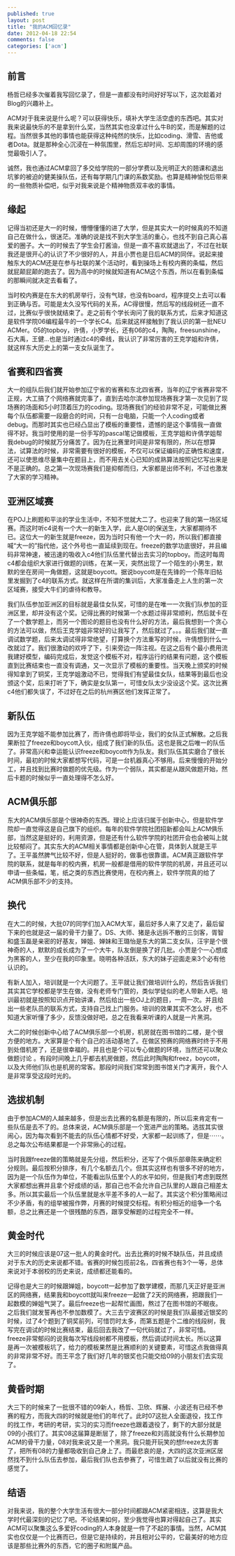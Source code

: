 ```yaml
---
published: true
layout: post
title: "我的ACM回忆录"
date: 2012-04-18 22:54
comments: false
categories: ['acm']
---
```


## 前言
杨哲已经多次催着我写回忆录了，但是一直都没有时间好好写以下，这次趁着对Blog的兴趣补上。

ACM对于我来说是什么呢？可以获得快乐，填补大学生活空虚的东西吧。其实对我来说最快乐的不是拿到什么奖，当然其实也没拿过什么牛B的奖，而是解题的过程。当然很多其他的事情也能获得这种纯然的快乐，比如coding、滑雪、吉他或者Dota。就是那种全心沉浸在一种氛围里，然后忘却时间、忘却周围的环境的感觉最吸引人了。

诚然，我也通过ACM拿回了多交给学院的一部分学费以及光明正大的翘课和退出坑爹的被迫的健美操队伍，还有每学期几门课的系数奖励。也算是精神愉悦后带来的一些物质补偿吧，似乎对我来说是个精神物质双丰收的事情。

## 缘起
记得当初还是大一的时候，懵懵懂懂的进了大学，但是其实大一的时候真的不知道自己在做什么，很迷茫。准确的说是找不到大学生活的重心，也找不到自己真心喜爱的圈子。大一的时候去了学生会打酱油，但是一直不喜欢就退出了，不过在社联我还是很开心的认识了不少很好的人，并且小贾也是日后ACM的同伴。说起来接触东大的ACM还是在参与社联的某个活动时，看到操场上有校内赛的条幅，然后就屁颠屁颠的跑去了。因为高中的时候就知道有ACM这个东西，所以在看到条幅的那瞬间就决定去看看了。

当时校内赛是在东大的机房举行，没有气球，也没有board，程序提交上去可以看到正确与否。可能是太久没写代码的关系，AC得很慢，然后写的线段树还一直不过，比赛似乎很快就结束了。走之前有个学长询问了我的联系方式，后来才知道这是软件学院06编程最牛的一个学长C4。后来就这样接触到了我认识的第一批NEU ACMer。05的topboy，许倩，小罗学长，还有06的c4，陶陶，freesunshine，石大禹，王健...也是当时通过c4的牵线，我认识了非常厉害的王克学姐和许倩，就这样东大历史上的第一支女队诞生了。

## 省赛和四省赛
大一的组队后我们就开始参加辽宁省的省赛和东北四省赛，当年的辽宁省赛非常不正规，大工搞了个网络赛就完事了，直到去哈尔滨参加现场赛我才第一次见到了现场赛的场面和5小时顶着压力的coding。现场赛我们的经验非常不足，可能做比赛每个队伍都需要一段磨合的时间，只有一台电脑，只能一个人coding或者debug。而那时其实也已经凸显出了模板的重要性，遗憾的是这个事情我一直做得不好。我当时使用的是一份手写的pascal笔记做模板，王克学姐和许倩学姐帮我debug的时候就万分痛苦了。因为在比赛里时间是非常有限的，所以在想算法，试算法的时候，非常需要有很好的模板，不仅可以保证编码的正确性和速度，还可以使思维尽量集中在题目上，而不用去关心已知的成熟算法按照记忆写出来是不是正确的。总之第一次现场赛我们是抑郁而归，大家都是出师不利，不过也激发了大家的学习精神。

## 亚洲区域赛
在POJ上刷题和平淡的学业生活中，不知不觉就大二了。也迎来了我的第一场区域赛。而这时听c4说有一个大一的新生入学，此人是OI的保送生，大家都期待不已。这位大一的新生就是freeze，因为当时只有他一个大一的，所以我们都直接喊“大一的”指代他，这个外号也一直延续到现在。freeze的数学功底很好，并且编码非常神速，被迅速的吸收入c4他们队伍里代替出去实习的topboy。而这时每周c4都会组织大家进行做题的训练，在某一天，突然出现了一个陌生的小男生，默默的坐在房间一角做题，这就是boycott。据说boycott是在先锋的一个陈年旧帖里发掘到了c4的联系方式。就这样在所谓的集训后，大家准备走上人生的第一次区域赛，接受大牛们的虐待和教导。

我们队伍参加亚洲区的目标就是最佳女队奖，可惜的是在唯一一次我们队参加的亚洲区里，却并没有这个奖。记得比赛的时候第一个水题过得非常顺利，然后就卡在了一个数学题上，而另一个图论的题目也没有什么好的方法，最后我想到一个贪心的方法可以做，然后王克学姐非常好的让我写了，然后就过了。。。最后我们就一直调试数学题，后来太调试得非常绝望，打算换个方法重写的时候，许倩想到什么一改就过了。我们很激动的欢呼了下，引来旁边一阵注视。在这之后有个最小费用流我建好模型，编码完成后，发觉这个模板不对，程序运行的结果有问题，这个模板直到比赛结束也一直没有调通，又一次显示了模板的重要性。当天晚上颁奖的时候得知拿到了铜奖，王克学姐激动不已，觉得我们有望最佳女队，结果等到最后也没颁这个奖，后来打听了下，确实是女队第一，可惜女队太少没设这个奖。这次比赛c4他们都失误了，不过好在之后的杭州赛区他们发挥正常了。

## 新队伍
因为王克学姐不能参加比赛了，而许倩也即将毕业，我们的女队正式解散。之后我果断拉了freeze和boycott入伙，组成了我们新的队伍。这也是我之后唯一的队伍了。非常高兴和幸运能认识freeze和boycott作为队友。我们队伍其实磨合了很长时间，最初的时候大家都想写代码，可是一台机器真心不够用。后来慢慢的开始分工，并且找到比赛时做题的优先级。作为一个弱队，其实都是从跟风做题开始，然后卡题的时候似乎一直处理得不怎么好。

## ACM俱乐部
东大的ACM俱乐部是个很神奇的东西。理论上应该归属于创新中心，但是软件学院却一直觉得这是自己旗下的组织。每年的软件学院社团招新都会叫上ACM俱乐部，当然这是挺好的，利用资源，但是还有什么软件学院的社团开会也会被叫上就比较郁闷了。其实东大的ACM相关事情都是创新中心在管，具体到人就是王平了。王平虽然脾气比较不好，但是人挺好的，做事也很靠谱。ACM真正跟软件学院的联系，就是每年的校内赛，机房一般都是借用的软件学院的机房，并且还可以申请一些条幅，笔，纸之类的东西比赛使用，在校内赛上，软件学院真的给了ACM俱乐部不少的支持。

## 换代
在大二的时候，大批07的同学们加入ACM大军，最后好多人来了又走了，最后留下来的也就是这一届的骨干力量了。DS、大师、猪是永远拆不散的三剑客，胥智和盛玉磊是亲密的好基友，婵姐、婵妹和王璐怡是东大的第二支女队，汪宇是个很神奇的人，默默的成长成为了一个大牛，队友倒是换了好几批。小贾是个一心想成为黑客的人，至少在我的印象里。晓明各种活跃，东大的妹子迎面走来3个必有他认识的。

有新人加入，培训就是一个大问题了。王平就让我们做培训什么的，然后告诉我们其实其它学校都是学生在做，没有老师专门管的，类似学徒似的老人带新人吧。培训最初就是按照知识点开始讲课，然后给出一些OJ上的题目，一周一次。并且给出一些老队员的联系方式，支持自己找上门服务。培训的效果其实不怎么好，也不知道大家听懂了多少，反馈没做好吧，总之在我看来听课的人就是一片黑洞。

大二的时候创新中心给了ACM俱乐部一个机房，机房就在图书馆的二楼，是个很方便的地方。大家算是个有个自己的活动基地了。在做区预赛的网络赛时终于不用到处借机房了，还是很幸福的。并且也是个可以专心做题的环境，当然还可以聚众做题讨论 。有段时间晚上几乎都去机房做题，然后此时陶陶和freez，boycott，以及大师他们队也是机房的常客。那段时间我们常常到图书馆关门才离开，我个人是非常享受这段时光的。

## 选拔机制
由于参加ACM的人越来越多，但是出去比赛的名额是有限的，所以后来肯定有一些队伍是去不了的。总体来说，ACM俱乐部是一个宽进严出的策略。选拔其实很闹心，因为每次看到不能去的队伍心情都不好受，大家都一起训练了，但是⋯⋯。总之每次公布结果都是一个非常揪心的过程。

当时我跟freeze做的策略就是先分组，然后积分，还写了个俱乐部章陈来确定积分规则。最后按积分排序，有几个名额去几个。但其实这样也有很多不好的地方，因为是一个队伍作为单位，不能看出队伍里个人的水平如何，但是我们考虑到既然大家都想出赛并且拿个好成绩的话，那自己也不会允许自己队里的人跟自己相差太多。所以其实最后一个队伍里就是水平差不多的人一起了。其实这个积分策略闹过不少矛盾，有的组举被报作弊，月赛的时候提交标程。有积分相近的组争一个名额，总之比赛还是一个很残酷的东西，跟享受解题的过程完全不一样。

## 黄金时代
大三的时候应该是07这一批人的黄金时代。出去比赛的时候不缺队伍，并且成绩对于东大的历史来说都不错。省赛的时候包揽前2名，四省赛也有3个一等，总体来说对于本弱校的历史来说，成绩都还能看的。

记得也是大三的时候跟婵姐，boycott一起参加了数学建模，而那几天正好是亚洲区的网络赛，结果我和boycott就叫来freeze一起做了2天的网络赛，把跟我们一起数模的婵姐气哭了。最后freeze也一起帮忙画图，熬过了在图书馆的不眠夜。之后我们就发誓再也不参加数模了。大三去宁波赛区的时候是我们队最接近银奖的时候，过了4个题到了铜奖前列，可惜罚时太多，而第五题是个二维的线段树，我写完在调试的时候比赛结束，最后回去我改了一句代码就过了，非常可惜。freeze非常郁闷的说我每次写线段树都不用模板，然后调试时间太长。所以这算是再一次被模板坑了，给力的模板果然是比赛顺利的关键要素，可惜这点我做得真的非常非常不好。而王平念了我们好几年的银奖也只能交给09的小朋友们去实现了。

## 黄昏时期
大三下的时候来了一批很不错的09新人，杨哲、卫欣、辉展、小波还有已经不参赛的程方，而我大四的时候就是他们的年代了。此时07这批人全面退役，找工作的找工作，考研的考研，实习的实习而freeze也跟着退役了，剩下的大部分就是09的小孩们了。其实08这届算是断层了，除了freeze和刘高就没有什么长期参加ACM的骨干力量，08对我来说又是一个黑洞。我只能开玩笑的想freeze太厉害了，把所有08的力量都吸收到自己身上了。而最悲哀的是，大四的这次亚洲区居然找不到什么队伍去参加，最后我们队也去参赛了，可惜生疏了以后就没有比赛的感觉了。

## 结语
对我来说，我的整个大学生活有很大一部分时间都跟ACM紧密相连，这算是我大学时代最深刻的记忆了吧。不论结果如何，至少我觉得也算对得起自己了。其实ACM可以聚集这么多爱好coding的人本身就是一件了不起的事情。当然，ACM其实也仅仅是一个比赛而已，但是它是持续的，并且相对公平的，它最美好的地方应该是那些比赛外的东西，它的圈子和附属产品。
